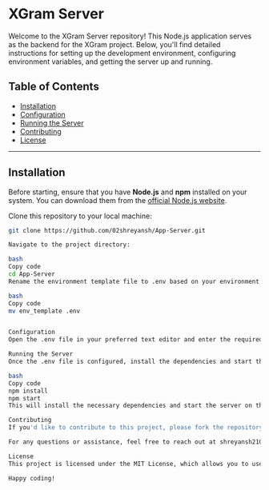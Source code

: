 # XGram Server

Welcome to the XGram Server repository! This Node.js application serves as the backend for the XGram project. Below, you'll find detailed instructions for setting up the development environment, configuring environment variables, and getting the server up and running.

## Table of Contents
- [Installation](#installation)
- [Configuration](#configuration)
- [Running the Server](#running-the-server)
- [Contributing](#contributing)
- [License](#license)

---

## Installation

Before starting, ensure that you have **Node.js** and **npm** installed on your system. You can download them from the [official Node.js website](https://nodejs.org/).

Clone this repository to your local machine:
```bash
git clone https://github.com/02shreyansh/App-Server.git

Navigate to the project directory:

bash
Copy code
cd App-Server
Rename the environment template file to .env based on your environment (local or production):

bash
Copy code
mv env_template .env


Configuration
Open the .env file in your preferred text editor and enter the required configuration details. For guidance on configuring your environment, refer to the XGram YouTube Playlist or other available documentation.

Running the Server
Once the .env file is configured, install the dependencies and start the server by running:

bash
Copy code
npm install
npm start
This will install the necessary dependencies and start the server on the specified port as per your configuration.

Contributing
If you'd like to contribute to this project, please fork the repository and create a pull request with your changes. We welcome any contributions, whether it's fixing bugs, adding features, or improving documentation.

For any questions or assistance, feel free to reach out at shreyansh2102004@gmail.com.

License
This project is licensed under the MIT License, which allows you to use, modify, and distribute the code as long as you include the original license in your distribution.

Happy coding!